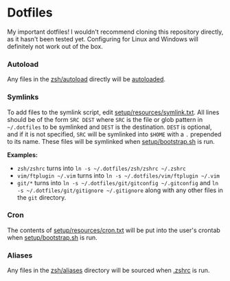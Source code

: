# Dotfiles
My important dotfiles! I wouldn't recommend cloning this repository directly, as it hasn't been tested yet. Configuring for Linux and Windows will definitely not work out of the box.


### Autoload
Any files in the [zsh/autoload](https://github.com/Diego17230/dotfiles/tree/main/zsh/autoload) directly will be [autoloaded](https://zsh.sourceforge.io/Doc/Release/Functions.html#Autoloading-Functions).


### Symlinks
To add files to the symlink script, edit [setup/resources/symlink.txt](https://github.com/Diego17230/dotfiles/blob/main/setup/symlink.zsh). All lines should be of the form `SRC DEST` where `SRC` is the file or glob pattern in `~/.dotfiles` to be symlinked and `DEST` is the destination. `DEST` is optional, and if it is not specified, `SRC` will be symlinked into `$HOME` with a `.` prepended to its name. These files will be symlinked when [setup/bootstrap.sh](https://github.com/Diego17230/dotfiles/blob/main/setup/bootstrap.sh) is run.

**Examples:**
- `zsh/zshrc` turns into `ln -s ~/.dotfiles/zsh/zshrc ~/.zshrc`
- `vim/ftplugin ~/.vim` turns into `ln -s ~/.dotfiles/vim/ftplugin ~/.vim`
- `git/*` turns into `ln -s ~/.dotfiles/git/gitconfig ~/.gitconfig` and `ln -s ~/.dotfiles/git/gitignore ~/.gitignore` along with any other files in the `git` directory.


### Cron
The contents of [setup/resources/cron.txt](https://github.com/Diego17230/dotfiles/blob/main/setup/resources/cron.txt) will be put into the user's crontab when [setup/bootstrap.sh](https://github.com/Diego17230/dotfiles/blob/main/setup/bootstrap.sh) is run.


### Aliases
Any files in the [zsh/aliases](https://github.com/Diego17230/dotfiles/tree/main/zsh/aliases) directory will be sourced when [.zshrc](https://github.com/Diego17230/dotfiles/blob/main/zsh/zshrc) is run.
